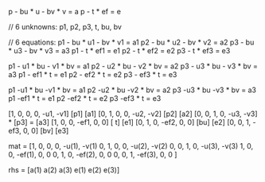 
p - bu * u - bv * v = a
p - t * ef          = e

// 6 unknowns: p1, p2, p3, t, bu, bv

// 6 equations:
p1 - bu * u1 - bv * v1 = a1
p2 - bu * u2 - bv * v2 = a2
p3 - bu * u3 - bv * v3 = a3
p1 - t * ef1 = e1
p2 - t * ef2 = e2
p3 - t * ef3 = e3

p1 -  u1 * bu - v1 * bv = a1
p2 -  u2 * bu - v2 * bv = a2
p3 -  u3 * bu - v3 * bv = a3
p1 - ef1 * t            = e1
p2 - ef2 * t            = e2
p3 - ef3 * t            = e3

p1                     -u1 * bu  -v1 * bv = a1
     p2                -u2 * bu  -v2 * bv = a2
          p3           -u3 * bu  -v3 * bv = a3
p1           -ef1 * t                     = e1
     p2      -ef2 * t                     = e2
          p3 -ef3 * t                     = e3

[1, 0, 0,    0, -u1, -v1]   [p1]   [a1]
[0, 1, 0,    0, -u2, -v2]   [p2]   [a2]
[0, 0, 1,    0, -u3, -v3] * [p3] = [a3]
[1, 0, 0, -ef1,   0,   0]   [ t]   [e1]
[0, 1, 0, -ef2,   0,   0]   [bu]   [e2]
[0, 0, 1, -ef3,   0,   0]   [bv]   [e3]

mat = [1, 0, 0,    0, -u(1), -v(1) 
       0, 1, 0,    0, -u(2), -v(2) 
       0, 0, 1,    0, -u(3), -v(3) 
       1, 0, 0, -ef(1),   0,   0 
       0, 1, 0, -ef(2),   0,   0 
       0, 0, 1, -ef(3),   0,   0 
      ]

rhs = [a(1)
       a(2)
       a(3)
       e(1)
       e(2)
       e(3)]


